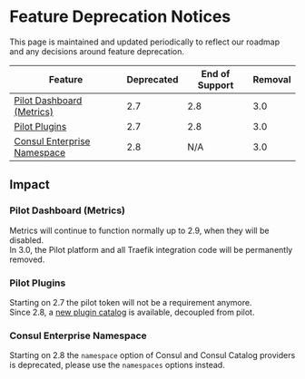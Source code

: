 # Feature Deprecation Notices

This page is maintained and updated periodically to reflect our roadmap and any decisions around feature deprecation.

| Feature                                                       | Deprecated | End of Support | Removal |
|---------------------------------------------------------------|------------|----------------|---------|
| [Pilot Dashboard (Metrics)](#pilot-dashboard-metrics)         | 2.7        | 2.8            | 3.0     |
| [Pilot Plugins](#pilot-plugins)                               | 2.7        | 2.8            | 3.0     |
| [Consul Enterprise Namespace](#consul-enterprise-namespace)   | 2.8        | N/A            | 3.0     |

## Impact

### Pilot Dashboard (Metrics)

Metrics will continue to function normally up to 2.9, when they will be disabled.  
In 3.0, the Pilot platform and all Traefik integration code will be permanently removed.

### Pilot Plugins 

Starting on 2.7 the pilot token will not be a requirement anymore.  
Since 2.8, a [new plugin catalog](https://plugins.traefik.io) is available, decoupled from pilot.

### Consul Enterprise Namespace

Starting on 2.8 the `namespace` option of Consul and Consul Catalog providers is deprecated, 
please use the `namespaces` options instead.  
